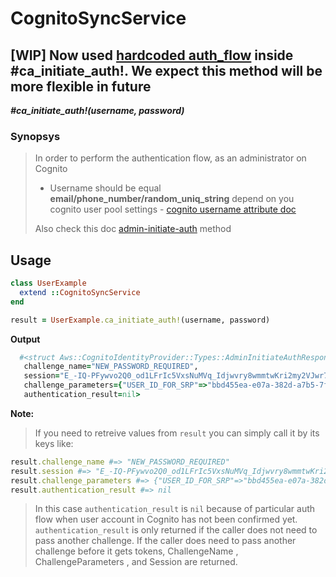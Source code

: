 # CognitoSyncService

## [WIP] Now used [hardcoded auth_flow](https://github.com/MarkOsipenko/cognito-sync-service/blob/master/lib/cognito-sync-service.rb#L53) inside __#ca_initiate_auth!__. We expect this method will be more flexible in future

__*#ca_initiate_auth!(username, password)*__

### Synopsys

> In order to perform the authentication flow, as an administrator on Cognito
> - Username should be equal __email/phone_number/random_uniq_string__ depend on you cognito user pool settings - [cognito username attribute doc](https://docs.aws.amazon.com/en_us/cognito/latest/developerguide/user-pool-settings-attributes.html#user-pool-settings-usernames)
>
> Also check this doc [admin-initiate-auth](https://docs.aws.amazon.com/cli/latest/reference/cognito-idp/admin-initiate-auth.html) method

## Usage

```ruby
class UserExample
  extend ::CognitoSyncService
end

result = UserExample.ca_initiate_auth!(username, password)
```

__Output__

```ruby
  #<struct Aws::CognitoIdentityProvider::Types::AdminInitiateAuthResponse
   challenge_name="NEW_PASSWORD_REQUIRED",
   session="E_-IQ-PFywvo2Q0_od1LFrIc5VxsNuMVq_Idjwvry8wmmtwKri2my2VJwr7tu45jXucSwIG0SRzestDK13slda_fdRR_AkNLsBT9AMqKtm7avy6Dq0QRKOjBdnjsMEKn4bClX9LO",
   challenge_parameters={"USER_ID_FOR_SRP"=>"bbd455ea-e07a-382d-a7b5-7f04ef8827aa", "requiredAttributes"=>"[]", "userAttributes"=>"{\"email\":\"qwe@qwe.com\"}"},
   authentication_result=nil>
```

__Note:__

> If you need to retreive values from ```result``` you can simply call it by its keys like:

```ruby
result.challenge_name #=> "NEW_PASSWORD_REQUIRED"
result.session #=> "E_-IQ-PFywvo2Q0_od1LFrIc5VxsNuMVq_Idjwvry8wmmtwKri2my2VJwr7tu45jXucSwIG0SRzestDK13slda_fdRR_AkNLsBT9AMqKtm7avy6Dq0QRKOjBdnjsMEKn4bClX9LO"
result.challenge_parameters #=> {"USER_ID_FOR_SRP"=>"bbd455ea-e07a-382d-a7b5-7f04ef8827aa", "requiredAttributes"=>"[]", "userAttributes"=>"{\"email\":\"qwe@qwe.com\"}"}
result.authentication_result #=> nil
```

>In this case ```authentication_result``` is ```nil``` because of particular auth flow when user account in Cognito has not been confirmed yet.
```authentication_result``` is only returned if the caller does not need to pass another challenge. If the caller does need to pass another challenge before it gets tokens, ChallengeName , ChallengeParameters , and Session are returned.
